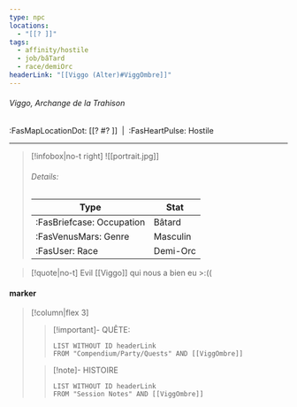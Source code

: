 ```yaml
---
type: npc
locations:
  - "[[? ]]"
tags:
  - affinity/hostile
  - job/bâTard
  - race/demiOrc
headerLink: "[[Viggo (Alter)#ViggOmbre]]"
---
```

###### Viggo, Archange de la Trahison
<span class="sub2">:FasMapLocationDot: [[? #? ]]&nbsp;&nbsp;|&nbsp;&nbsp;:FasHeartPulse: Hostile </span>
___

> [!infobox|no-t right]
> ![[portrait.jpg]]
> ###### Details:
> | Type | Stat |
> | ---- | ---- |
> | :FasBriefcase: Occupation |  Bâtard |
> | :FasVenusMars: Genre | Masculin |
> | :FasUser: Race | Demi-Orc |
<span class="clearfix"></span>

> [!quote|no-t]
>Evil [[Viggo]] qui nous a bien eu >:((
#### marker
> [!column|flex 3]
>> [!important]- QUÊTE:
>>```dataview
>>LIST WITHOUT ID headerLink
>>FROM "Compendium/Party/Quests" AND [[ViggOmbre]]
>
>>[!note]- HISTOIRE
>>```dataview
>>LIST WITHOUT ID headerLink
>>FROM "Session Notes" AND [[ViggOmbre]]
